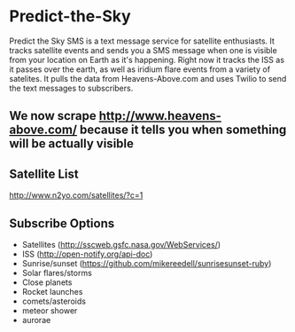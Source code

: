 Predict-the-Sky
===============

Predict the Sky SMS is a text message service for satellite enthusiasts. It tracks satellite events and sends you a SMS message when one is visible from your location on Earth as it's happening. Right now it tracks the ISS as it passes over the earth, as well as iridium flare events from a variety of satelites. It pulls the data from Heavens-Above.com and uses Twilio to send the text messages to subscribers.


## We now scrape http://www.heavens-above.com/ because it tells you when something will be actually visible ##

## Satellite List ##
http://www.n2yo.com/satellites/?c=1

## Subscribe Options ##
- Satellites (http://sscweb.gsfc.nasa.gov/WebServices/)
- ISS (http://open-notify.org/api-doc)
- Sunrise/sunset (https://github.com/mikereedell/sunrisesunset-ruby)
- Solar flares/storms
- Close planets
- Rocket launches
- comets/asteroids
- meteor shower
- aurorae
